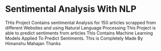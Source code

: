 # Sentimental Analysis With NLP

THis Project Contains sentimental Analysis for 150 articles scrapped from different Websites and using Natural Language Processing This Project is able to predict sentiments from articles 
This Contains Machine Learning Models Applied To Predict Sentiments.
This is Completely Made By Himanshu Mahajan
Thanks
